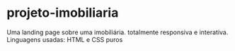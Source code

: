 # projeto-imobiliaria
Uma landing page sobre uma imobiliária. totalmente responsiva e interativa.</br>
Linguagens usadas: HTML e CSS puros
